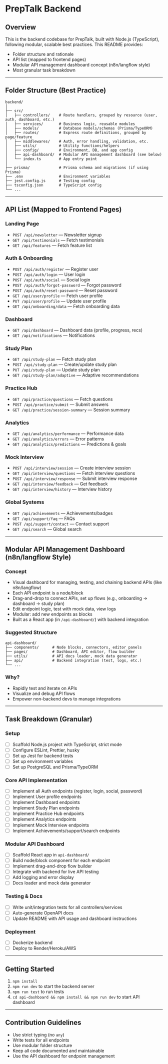 # PrepTalk Backend

## Overview
This is the backend codebase for PrepTalk, built with Node.js (TypeScript), following modular, scalable best practices. This README provides:
- Folder structure and rationale
- API list (mapped to frontend pages)
- Modular API management dashboard concept (n8n/langflow style)
- Most granular task breakdown

---

## Folder Structure (Best Practice)

```
backend/
│
├── src/
│   ├── controllers/    # Route handlers, grouped by resource (user, auth, dashboard, etc.)
│   ├── services/       # Business logic, reusable modules
│   ├── models/         # Database models/schemas (Prisma/TypeORM)
│   ├── routes/         # Express route definitions, grouped by page/feature
│   ├── middlewares/    # Auth, error handling, validation, etc.
│   ├── utils/          # Utility functions/helpers
│   ├── config/         # Environment, DB, and app config
│   ├── api-dashboard/  # Modular API management dashboard (see below)
│   └── index.ts        # App entry point
│
├── prisma/             # Prisma schema and migrations (if using Prisma)
├── .env                # Environment variables
├── jest.config.js      # Testing config
├── tsconfig.json       # TypeScript config
└── ...
```

---

## API List (Mapped to Frontend Pages)

### Landing Page
- `POST /api/newsletter` — Newsletter signup
- `GET /api/testimonials` — Fetch testimonials
- `GET /api/features` — Fetch feature list

### Auth & Onboarding
- `POST /api/auth/register` — Register user
- `POST /api/auth/login` — User login
- `POST /api/auth/social` — Social login
- `POST /api/auth/forgot-password` — Forgot password
- `POST /api/auth/reset-password` — Reset password
- `GET /api/user/profile` — Fetch user profile
- `PUT /api/user/profile` — Update user profile
- `GET /api/onboarding/data` — Fetch onboarding data

### Dashboard
- `GET /api/dashboard` — Dashboard data (profile, progress, recs)
- `GET /api/notifications` — Notifications

### Study Plan
- `GET /api/study-plan` — Fetch study plan
- `POST /api/study-plan` — Create/update study plan
- `PUT /api/study-plan` — Update study plan
- `GET /api/study-plan/adaptive` — Adaptive recommendations

### Practice Hub
- `GET /api/practice/questions` — Fetch questions
- `POST /api/practice/submit` — Submit answers
- `GET /api/practice/session-summary` — Session summary

### Analytics
- `GET /api/analytics/performance` — Performance data
- `GET /api/analytics/errors` — Error patterns
- `GET /api/analytics/predictions` — Predictions & goals

### Mock Interview
- `POST /api/interview/session` — Create interview session
- `GET /api/interview/questions` — Fetch interview questions
- `POST /api/interview/response` — Submit interview response
- `GET /api/interview/feedback` — Get feedback
- `GET /api/interview/history` — Interview history

### Global Systems
- `GET /api/achievements` — Achievements/badges
- `GET /api/support/faq` — FAQs
- `POST /api/support/contact` — Contact support
- `GET /api/search` — Global search

---

## Modular API Management Dashboard (n8n/langflow Style)

### Concept
- Visual dashboard for managing, testing, and chaining backend APIs (like n8n/langflow)
- Each API endpoint is a node/block
- Drag-and-drop to connect APIs, set up flows (e.g., onboarding → dashboard → study plan)
- Edit endpoint logic, test with mock data, view logs
- Modular: add new endpoints as blocks
- Built as a React app (in `/api-dashboard/`) with backend integration

### Suggested Structure
```
api-dashboard/
├── components/      # Node blocks, connectors, editor panels
├── pages/           # Dashboard, API editor, flow builder
├── utils/           # API docs loader, mock data generator
├── api/             # Backend integration (test, logs, etc.)
└── ...
```

### Why?
- Rapidly test and iterate on APIs
- Visualize and debug API flows
- Empower non-backend devs to manage integrations

---

## Task Breakdown (Granular)

### Setup
- [ ] Scaffold Node.js project with TypeScript, strict mode
- [ ] Configure ESLint, Prettier, husky
- [ ] Set up Jest for backend tests
- [ ] Set up environment variables
- [ ] Set up PostgreSQL and Prisma/TypeORM

### Core API Implementation
- [ ] Implement all Auth endpoints (register, login, social, password)
- [ ] Implement User profile endpoints
- [ ] Implement Dashboard endpoints
- [ ] Implement Study Plan endpoints
- [ ] Implement Practice Hub endpoints
- [ ] Implement Analytics endpoints
- [ ] Implement Mock Interview endpoints
- [ ] Implement Achievements/support/search endpoints

### Modular API Dashboard
- [ ] Scaffold React app in `api-dashboard/`
- [ ] Build node/block component for each endpoint
- [ ] Implement drag-and-drop flow builder
- [ ] Integrate with backend for live API testing
- [ ] Add logging and error display
- [ ] Docs loader and mock data generator

### Testing & Docs
- [ ] Write unit/integration tests for all controllers/services
- [ ] Auto-generate OpenAPI docs
- [ ] Update README with API usage and dashboard instructions

### Deployment
- [ ] Dockerize backend
- [ ] Deploy to Render/Heroku/AWS

---

## Getting Started

1. `npm install`
2. `npm run dev` to start the backend server
3. `npm run test` to run tests
4. `cd api-dashboard && npm install && npm run dev` to start API dashboard

---

## Contribution Guidelines
- Use strict typing (no `any`)
- Write tests for all endpoints
- Use modular folder structure
- Keep all code documented and maintainable
- Use the API dashboard for endpoint management
